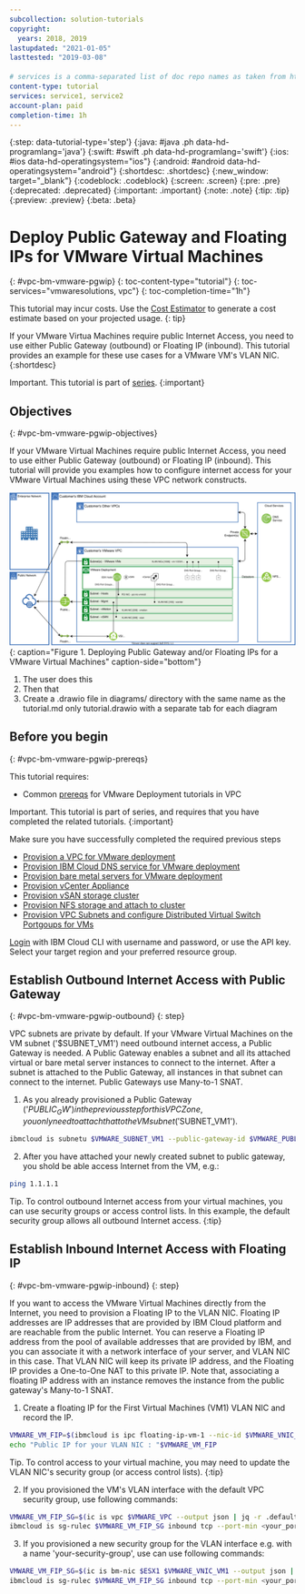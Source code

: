```yaml
---
subcollection: solution-tutorials
copyright:
  years: 2018, 2019
lastupdated: "2021-01-05"
lasttested: "2019-03-08"

# services is a comma-separated list of doc repo names as taken from https://github.ibm.com/cloud-docs/
content-type: tutorial
services: service1, service2
account-plan: paid
completion-time: 1h
---
```


{:step: data-tutorial-type='step'}
{:java: #java .ph data-hd-programlang='java'}
{:swift: #swift .ph data-hd-programlang='swift'}
{:ios: #ios data-hd-operatingsystem="ios"}
{:android: #android data-hd-operatingsystem="android"}
{:shortdesc: .shortdesc}
{:new_window: target="_blank"}
{:codeblock: .codeblock}
{:screen: .screen}
{:pre: .pre}
{:deprecated: .deprecated}
{:important: .important}
{:note: .note}
{:tip: .tip}
{:preview: .preview}
{:beta: .beta}

# Deploy Public Gateway and Floating IPs for VMware Virtual Machines

{: #vpc-bm-vmware-pgwip}
{: toc-content-type="tutorial"}
{: toc-services="vmwaresolutions, vpc"}
{: toc-completion-time="1h"}

<!--##istutorial#-->
This tutorial may incur costs. Use the [Cost Estimator](https://{DomainName}/estimator/review) to generate a cost estimate based on your projected usage.
{: tip}
<!--#/istutorial#-->

If your VMware Virtua Machines require public Internet Access, you need to use either Public Gateway (outbound) or Floating IP (inbound). This tutorial provides an example for these use cases for a VMware VM's VLAN NIC.
{:shortdesc}

Important. This tutorial is part of [series](https://{DomainName}/docs/solution-tutorials?topic=solution-tutorials-vpc-bm-vmware#vpc-bm-vmware-objectives).
{:important}

## Objectives
{: #vpc-bm-vmware-pgwip-objectives}

If your VMware Virtual Machines require public Internet Access, you need to use either Public Gateway (outbound) or Floating IP (inbound). This tutorial will provide you examples how to configure internet access for your VMware Virtual Machines using these VPC network constructs.

![Deploying Public Gateway and/or Floating IPs for a VMware Virtual Machines](images/solution63-ryo-vmware-on-vpc/Self-Managed-Simple-20210813v1-Non-NSX-based-VMs-pgw.svg "Deploying Public Gateway and/or Floating IPs for a VMware Virtual Machines"){: caption="Figure 1. Deploying Public Gateway and/or Floating IPs for a VMware Virtual Machines" caption-side="bottom"}

1. The user does this
2. Then that
3. Create a .drawio file in diagrams/ directory with the same name as the tutorial.md only tutorial.drawio with a separate tab for each diagram

## Before you begin
{: #vpc-bm-vmware-pgwip-prereqs}

This tutorial requires:

* Common [prereqs](https://{DomainName}/docs/solution-tutorials?topic=solution-tutorials-vpc-bm-vmware#vpc-bm-vmware-prereqs) for VMware Deployment tutorials in VPC

Important. This tutorial is part of series, and requires that you have completed the related tutorials.
{:important}

Make sure you have successfully completed the required previous steps

* [Provision a VPC for VMware deployment](https://{DomainName}/docs/solution-tutorials?topic=solution-tutorials-vpc-bm-vmware-vpc#vpc-bm-vmware-vpc)
* [Provision IBM Cloud DNS service for VMware deployment](https://{DomainName}/docs/solution-tutorials?topic=solution-tutorials-vpc-bm-vmware-dns#vpc-bm-vmware-dns)
* [Provision bare metal servers for VMware deployment](https://{DomainName}/docs/solution-tutorials?topic=solution-tutorials-vpc-bm-vmware-bms#vpc-bm-vmware-bms)
* [Provision vCenter Appliance](https://{DomainName}/docs/solution-tutorials?topic=solution-tutorials-vpc-bm-vmware-vcenter#vpc-bm-vmware-vcenter)
* [Provision vSAN storage cluster](https://{DomainName}/docs/solution-tutorials?topic=solution-tutorials-vpc-bm-vmware-vsan#vpc-bm-vmware-vsan)
* [Provision NFS storage and attach to cluster](https://{DomainName}/docs/solution-tutorials?topic=solution-tutorials-vpc-bm-vmware-nfs#vpc-bm-vmware-nfs)
* [Provision VPC Subnets and configure Distributed Virtual Switch Portgoups for VMs](https://{DomainName}/docs/solution-tutorials?topic=solution-tutorials-vpc-bm-vmware-newvm#vpc-bm-vmware-newvm)

[Login](https://{DomainName}/docs/cli?topic=cli-getting-started) with IBM Cloud CLI with username and password, or use the API key. Select your target region and your preferred resource group.

## Establish Outbound Internet Access with Public Gateway
{: #vpc-bm-vmware-pgwip-outbound}
{: step}

VPC subnets are private by default. If your VMware Virtual Machines on the VM subnet ('$SUBNET_VM1') need outbound internet access, a Public Gateway is needed. A Public Gateway enables a subnet and all its attached virtual or bare metal server instances to connect to the internet. After a subnet is attached to the Public Gateway, all instances in that subnet can connect to the internet. Public Gateways use Many-to-1 SNAT.

1. As you already provisioned a Public Gateway ('$PUBLIC_GW') in the previous step for this VPC Zone, you only need to attach that to the VM subnet ('$SUBNET_VM1').

```bash
ibmcloud is subnetu $VMWARE_SUBNET_VM1 --public-gateway-id $VMWARE_PUBLIC_GW
```

2. After you have attached your newly created subnet to public gateway, you shold be able access Internet from the VM, e.g.:

```bash
ping 1.1.1.1
```

Tip. To control outbound Internet access from your virtual machines, you can use security groups or access control lists. In this example, the default security group allows all outbound Internet access.
{:tip}

## Establish Inbound Internet Access with Floating IP
{: #vpc-bm-vmware-pgwip-inbound}
{: step}

If you want to access the VMware Virtual Machines directly from the Internet, you need to provision a Floating IP to the VLAN NIC. Floating IP addresses are IP addresses that are provided by IBM Cloud platform and are reachable from the public Internet. You can reserve a Floating IP address from the pool of available addresses that are provided by IBM, and you can associate it with a network interface of your server, and VLAN NIC in this case. That VLAN NIC will keep its private IP address, and the Floating IP provides a One-to-One NAT to this private IP. Note that, associating a floating IP address with an instance removes the instance from the public gateway's Many-to-1 SNAT.

1. Create a floating IP for the First Virtual Machines (VM1) VLAN NIC and record the IP.

```bash
VMWARE_VM_FIP=$(ibmcloud is ipc floating-ip-vm-1 --nic-id $VMWARE_VNIC_VM1 --output json | jq -r .address)
echo "Public IP for your VLAN NIC : "$VMWARE_VM_FIP
```

Tip. To control access to your virtual machine, you may need to update the VLAN NIC's security group (or access control lists).
{:tip}

2. If you provisioned the VM's VLAN interface with the default VPC security group, use following commands:

```bash
VMWARE_VM_FIP_SG=$(ic is vpc $VMWARE_VPC --output json | jq -r .default_security_group.id)
ibmcloud is sg-rulec $VMWARE_VM_FIP_SG inbound tcp --port-min <your_port_number> --port-max <your_port_number> --remote <add_your_IP_here>
```

3. If you provisioned a new security group for the VLAN interface e.g. with a name 'your-security-group', use can use following commands:

```bash
VMWARE_VM_FIP_SG=$(ic is bm-nic $ESX1 $VMWARE_VNIC_VM1 --output json | jq -r '.security_groups[] | select(.name == "your-security-group")'.id)
ibmcloud is sg-rulec $VMWARE_VM_FIP_SG inbound tcp --port-min <your_port_number> --port-max <your_port_number> --remote <add_your_IP_here>
```
